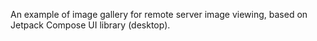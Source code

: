 An example of image gallery for remote server image viewing, based on Jetpack Compose UI library (desktop).
